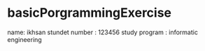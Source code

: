 # basicPorgrammingExercise
name: ikhsan
stundet number : 123456
study program : informatic engineering 
